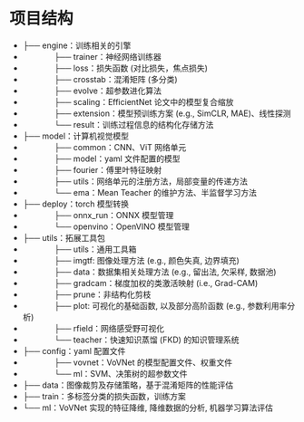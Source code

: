 # 项目结构

- ├── engine：训练相关的引擎
- $~~~~~~~~~~~~~~$├── trainer：神经网络训练器
- $~~~~~~~~~~~~~~$├── loss：损失函数 (对比损失，焦点损失)
- $~~~~~~~~~~~~~~$├── crosstab：混淆矩阵 (多分类)
- $~~~~~~~~~~~~~~$├── evolve：超参数进化算法
- $~~~~~~~~~~~~~~$├── scaling：EfficientNet 论文中的模型复合缩放
- $~~~~~~~~~~~~~~$├── extension：模型预训练方案 (e.g., SimCLR, MAE)、线性探测
- $~~~~~~~~~~~~~~$└── result：训练过程信息的结构化存储方法
- ├── model：计算机视觉模型
- $~~~~~~~~~~~~~~$├── common：CNN、ViT 网络单元
- $~~~~~~~~~~~~~~$├── model：yaml 文件配置的模型
- $~~~~~~~~~~~~~~$├── fourier：傅里叶特征映射
- $~~~~~~~~~~~~~~$├── utils：网络单元的注册方法，局部变量的传递方法
- $~~~~~~~~~~~~~~$└── ema：Mean Teacher 的维护方法、半监督学习方法
- ├── deploy：torch 模型转换
- $~~~~~~~~~~~~~~$├── onnx_run：ONNX 模型管理
- $~~~~~~~~~~~~~~$└── openvino：OpenVINO 模型管理
- ├── utils：拓展工具包
- $~~~~~~~~~~~~~~$├── utils：通用工具箱
- $~~~~~~~~~~~~~~$├── imgtf: 图像处理方法 (e.g., 颜色失真, 边界填充)
- $~~~~~~~~~~~~~~$├── data：数据集相关处理方法 (e.g., 留出法, 欠采样, 数据池)
- $~~~~~~~~~~~~~~$├── gradcam：梯度加权的类激活映射 (i.e., Grad-CAM)
- $~~~~~~~~~~~~~~$├── prune：非结构化剪枝
- $~~~~~~~~~~~~~~$├── plot: 可视化的基础函数, 以及部分高阶函数 (e.g., 参数利用率分析)
- $~~~~~~~~~~~~~~$├── rfield：网络感受野可视化
- $~~~~~~~~~~~~~~$└── teacher：快速知识蒸馏 (FKD) 的知识管理系统
- ├── config：yaml 配置文件
- $~~~~~~~~~~~~~~$├── vovnet：VoVNet 的模型配置文件、权重文件
- $~~~~~~~~~~~~~~$└── ml：SVM、决策树的超参数文件
- ├── data：图像裁剪及存储策略，基于混淆矩阵的性能评估
- ├── train：多标签分类的损失函数，训练方案
- └── ml：VoVNet 实现的特征降维, 降维数据的分析, 机器学习算法评估
